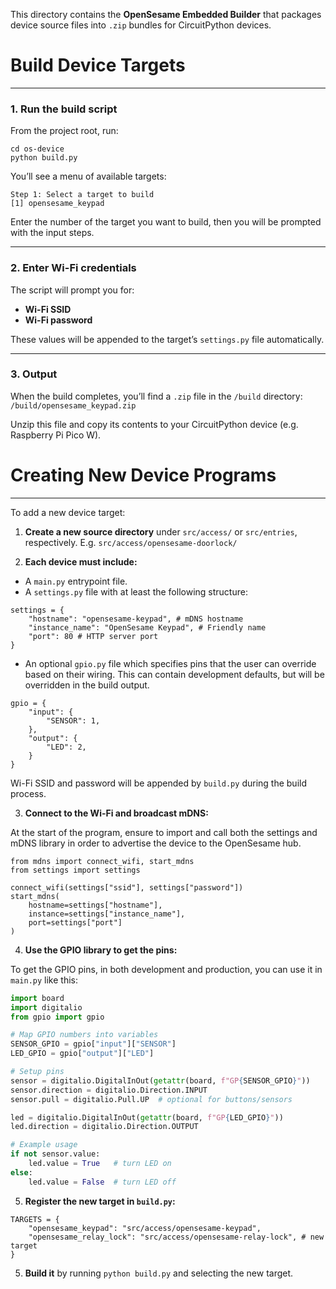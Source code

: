This directory contains the **OpenSesame Embedded Builder** that packages device source files into  `.zip` bundles for CircuitPython devices.

# Build Device Targets
-------------------

### 1\. Run the build script

From the project root, run:
```
cd os-device
python build.py
```
  
You’ll see a menu of available targets:

```
Step 1: Select a target to build
[1] opensesame_keypad
```
  
Enter the number of the target you want to build, then you will be prompted with the input steps.

* * *
  

### 2\. Enter Wi-Fi credentials

The script will prompt you for:
*  **Wi-Fi SSID**
*  **Wi-Fi password**

These values will be appended to the target’s `settings.py` file automatically.
* * *

### 3\. Output

When the build completes, you’ll find a `.zip` file in the `/build` directory:
`/build/opensesame_keypad.zip`

Unzip this file and copy its contents to your CircuitPython device (e.g. Raspberry Pi Pico W).

# Creating New Device Programs
----------------------

To add a new device target:
1.  **Create a new source directory** under `src/access/` or `src/entries`, respectively. E.g. `src/access/opensesame-doorlock/`

2.  **Each device must include:**

* A `main.py` entrypoint file.
* A `settings.py` file with at least the following structure:
```
settings = {
	"hostname": "opensesame-keypad", # mDNS hostname
	"instance_name": "OpenSesame Keypad", # Friendly name
	"port": 80 # HTTP server port
}
```

* An optional `gpio.py` file which specifies pins that the user can override based on their wiring. This can contain development defaults, but will be overridden in the build output.

```
gpio = {
    "input": {
        "SENSOR": 1,
    },
    "output": {
        "LED": 2,
    }
}
```

Wi-Fi SSID and password will be appended by `build.py` during the build process.

3.  **Connect to the Wi-Fi and broadcast mDNS:**

At the start of the program, ensure to import and call both the settings and mDNS library in order to advertise the device to the OpenSesame hub.

```
from mdns import connect_wifi, start_mdns
from settings import settings

connect_wifi(settings["ssid"], settings["password"])
start_mdns(
	hostname=settings["hostname"],
	instance=settings["instance_name"],
	port=settings["port"]
)
```

4.  **Use the GPIO library to get the pins:**

To get the GPIO pins, in both development and production, you can use it in `main.py` like this:

```python
import board
import digitalio
from gpio import gpio

# Map GPIO numbers into variables
SENSOR_GPIO = gpio["input"]["SENSOR"]
LED_GPIO = gpio["output"]["LED"]

# Setup pins
sensor = digitalio.DigitalInOut(getattr(board, f"GP{SENSOR_GPIO}"))
sensor.direction = digitalio.Direction.INPUT
sensor.pull = digitalio.Pull.UP  # optional for buttons/sensors

led = digitalio.DigitalInOut(getattr(board, f"GP{LED_GPIO}"))
led.direction = digitalio.Direction.OUTPUT

# Example usage
if not sensor.value:
    led.value = True   # turn LED on
else:
    led.value = False  # turn LED off
```

5.  **Register the new target in `build.py`:**

```
TARGETS = {
	"opensesame_keypad": "src/access/opensesame-keypad",
	"opensesame_relay_lock": "src/access/opensesame-relay-lock", # new target
}
```

5.  **Build it** by running `python build.py` and selecting the new target.
